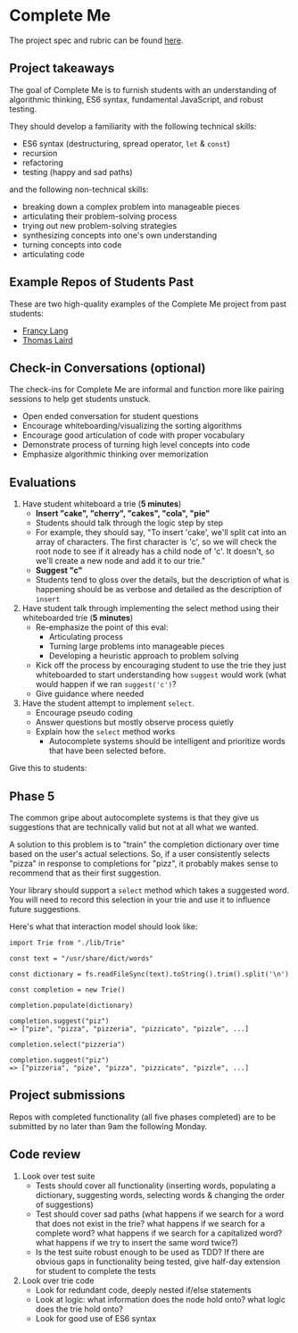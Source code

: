 # Complete Me

The project spec and rubric can be found [here](http://frontend.turing.io/projects/complete-me.html).

## Project takeaways

The goal of Complete Me is to furnish students with an understanding of algorithmic thinking, ES6 syntax, fundamental JavaScript, and robust testing.

They should develop a familiarity with the following technical skills:
* ES6 syntax (destructuring, spread operator, `let` & `const`)
* recursion
* refactoring
* testing (happy and sad paths)

and the following non-technical skills:
* breaking down a complex problem into manageable pieces
* articulating their problem-solving process
* trying out new problem-solving strategies
* synthesizing concepts into one's own understanding
* turning concepts into code
* articulating code

## Example Repos of Students Past

These are two high-quality examples of the Complete Me project from past students:

* [Francy Lang](https://github.com/francylang/complete-me)
* [Thomas Laird](https://github.com/t-laird/CompleteMe)

## Check-in Conversations (optional)

The check-ins for Complete Me are informal and function more like pairing sessions to help get students unstuck.
* Open ended conversation for student questions
* Encourage whiteboarding/visualizing the sorting algorithms
* Encourage good articulation of code with proper vocabulary
* Demonstrate process of turning high level concepts into code
* Emphasize algorithmic thinking over memorization

## Evaluations

1. Have student whiteboard a trie (**5 minutes**)
    - **Insert "cake", "cherry", "cakes", "cola", "pie"**
    - Students should talk through the logic step by step
    - For example, they should say, "To insert 'cake', we'll split cat into an array of characters. The first character is 'c', so we will check the root node to see if it already has a child node of 'c'. It doesn't, so we'll create a new node and add it to our trie."
    - **Suggest "c"**
    - Students tend to gloss over the details, but the description of what is happening should be as verbose and detailed as the description of `insert`
 2. Have student talk through implementing the select method using their whiteboarded trie (**5 minutes**)
    - Re-emphasize the point of this eval:
      * Articulating process
      * Turning large problems into manageable pieces
      * Developing a heuristic approach to problem solving
    - Kick off the process by encouraging student to use the trie they just whiteboarded to start understanding how `suggest` would work (what would happen if we ran `suggest('c')`?
    - Give guidance where needed
  4. Have the student attempt to implement `select`.
     - Encourage pseudo coding
     - Answer questions but mostly observe process quietly
     - Explain how the `select` method works
       * Autocomplete systems should be intelligent and prioritize words that have been selected before.

Give this to students:

## Phase 5

The common gripe about autocomplete systems is that they give us
suggestions that are technically valid but not at all what we wanted.

A solution to this problem is to "train" the completion dictionary
over time based on the user's actual selections. So, if a user
consistently selects "pizza" in response to completions for "pizz",
it probably makes sense to recommend that as their first suggestion.

Your library should support a `select` method
which takes a suggested word. You
will need to record this selection in your trie and use it
to influence future suggestions.

Here's what that interaction model should look like:

```
import Trie from "./lib/Trie"

const text = "/usr/share/dict/words"

const dictionary = fs.readFileSync(text).toString().trim().split('\n')

const completion = new Trie()

completion.populate(dictionary)

completion.suggest("piz")
=> ["pize", "pizza", "pizzeria", "pizzicato", "pizzle", ...]

completion.select("pizzeria")

completion.suggest("piz")
=> ["pizzeria", "pize", "pizza", "pizzicato", "pizzle", ...]

```

## Project submissions
Repos with completed functionality (all five phases completed) are to be submitted by no later than 9am the following Monday.

## Code review
1. Look over test suite
    - Tests should cover all functionality (inserting words, populating a dictionary, suggesting words, selecting words & changing the order of suggestions)
    - Test should cover sad paths (what happens if we search for a word that does not exist in the trie? what happens if we search for a complete word? what happens if we search for a capitalized word? what happens if we try to insert the same word twice?)
    - Is the test suite robust enough to be used as TDD? If there are obvious gaps in functionality being tested, give half-day extension for student to complete the tests
2. Look over trie code
    - Look for redundant code, deeply nested if/else statements
    - Look at logic: what information does the node hold onto? what logic does the trie hold onto?
    - Look for good use of ES6 syntax
